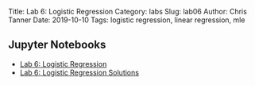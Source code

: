 Title: Lab 6: Logistic Regression
Category: labs
Slug: lab06
Author: Chris Tanner
Date: 2019-10-10
Tags: logistic regression, linear regression, mle


## Jupyter Notebooks

- [Lab 6: Logistic Regression]({static}notebook/cs109a_lab6_logistic_regression.ipynb)
- [Lab 6: Logistic Regression Solutions]({static}notebook/cs109a_lab6_logistic_regression_solutions.ipynb)
